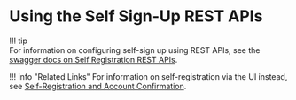 # Using the Self Sign-Up REST APIs

!!! tip    
    For information on configuring self-sign up using REST APIs, see the [swagger docs on Self Registration REST APIs](https://docs.wso2.com/display/IS590/apidocs/self-registration/).
    

!!! info "Related Links" 
    For information on self-registration via the UI instead, see [Self-Registration and Account Confirmation](../../learn/self-registration-and-account-confirmation).
